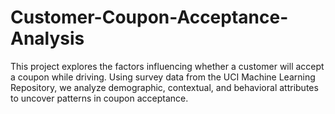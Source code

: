 # Customer-Coupon-Acceptance-Analysis
This project explores the factors influencing whether a customer will accept a coupon while driving. Using survey data from the UCI Machine Learning Repository, we analyze demographic, contextual, and behavioral attributes to uncover patterns in coupon acceptance.
